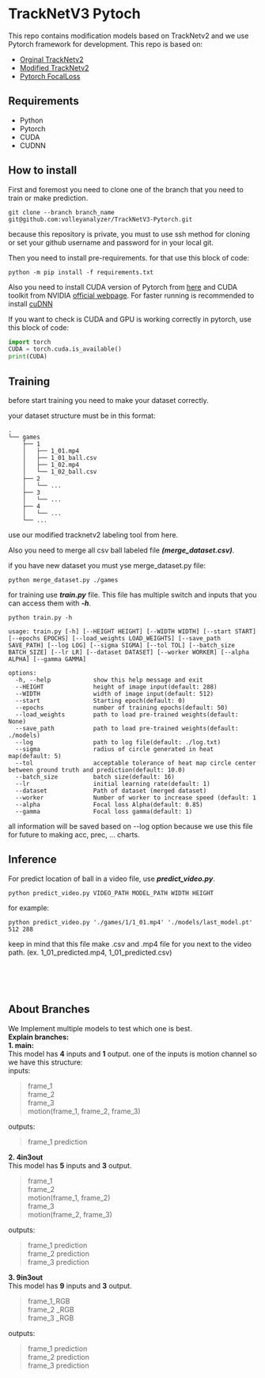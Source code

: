 
  

# TrackNetV3 Pytoch
This repo contains modification models based on TrackNetv2 and we use Pytorch framework for development.
This repo is based on:
- [Orginal TrackNetv2](https://nol.cs.nctu.edu.tw:234/open-source/TrackNetv2.git)
- [Modified TrackNetv2](https://github.com/Chang-Chia-Chi/TrackNet-Badminton-Tracking-tensorflow2)
- [Pytorch FocalLoss](https://github.com/mathiaszinnen/focal_loss_torch/blob/main/focal_loss/focal_loss.py)



## Requirements
- Python
- Pytorch
- CUDA
- CUDNN


## How to install
First and foremost you need to clone one of the branch that you need to train or make prediction.

``` shell
git clone --branch branch_name git@github.com:volleyanalyzer/TrackNetV3-Pytorch.git
```
because this repository is private, you must to use ssh method for cloning or set your github username and password for in your local git. 

Then you need to install pre-requirements. for that use this block of code:
```shell
python -m pip install -f requirements.txt
```
Also you need to install CUDA version of Pytorch from [here](https://pytorch.org/get-started/locally/) and CUDA toolkit from NVIDIA [official webpage](https://developer.nvidia.com/cuda-downloads).
For faster running is recommended to install [cuDNN](https://developer.nvidia.com/cudnn)

If you want to check is CUDA and GPU is working correctly in pytorch, use this block of code:
```python
import torch
CUDA = torch.cuda.is_available()
print(CUDA)
```

## Training
before start training you need to make your dataset correctly.

your dataset structure must be in this format:

```
.
└── games
    ├── 1
    │   ├── 1_01.mp4
    │   ├── 1_01_ball.csv
    │   ├── 1_02.mp4
    │   └── 1_02_ball.csv
    ├── 2
    │   └── ...
    ├── 3
    │   └── ...
    ├── 4
    │   └── ...
    └── ...

```

use our modified tracknetv2 labeling tool from here.

Also you need to merge all csv ball labeled file ***(merge_dataset.csv)***.

if you have new dataset you must yse merge_dataset.py file:
```shell
python merge_dataset.py ./games
```

for training use ***train.py*** file. This file has multiple switch and inputs that you can access them with ***-h***.
```shell
python train.py -h
```

```
usage: train.py [-h] [--HEIGHT HEIGHT] [--WIDTH WIDTH] [--start START] [--epochs EPOCHS] [--load_weights LOAD_WEIGHTS] [--save_path SAVE_PATH] [--log LOG] [--sigma SIGMA] [--tol TOL] [--batch_size BATCH_SIZE] [--lr LR] [--dataset DATASET] [--worker WORKER] [--alpha ALPHA] [--gamma GAMMA]

options:
  -h, --help            show this help message and exit
  --HEIGHT              height of image input(default: 288)
  --WIDTH               width of image input(default: 512)
  --start               Starting epoch(default: 0)
  --epochs              number of training epochs(default: 50)
  --load_weights        path to load pre-trained weights(default: None)
  --save_path           path to load pre-trained weights(default: ./models)
  --log                 path to log file(default: ./log.txt)
  --sigma               radius of circle generated in heat map(default: 5)
  --tol                 acceptable tolerance of heat map circle center between ground truth and prediction(default: 10.0)
  --batch_size          batch size(default: 16)
  --lr                  initial learning rate(default: 1)
  --dataset             Path of dataset (merged dataset)
  --worker              Number of worker to increase speed (default: 1
  --alpha               Focal loss Alpha(default: 0.85)
  --gamma               Focal loss gamma(default: 1)
```

all information will be saved based on --log option because we use this file for future to making acc, prec, ... charts.


## Inference
For predict location of ball in a video file, use ***predict_video.py***.
```
python predict_video.py VIDEO_PATH MODEL_PATH WIDTH HEIGHT
``` 
for example:
```
python predict_video.py './games/1/1_01.mp4' './models/last_model.pt' 512 288
``` 
keep in mind that this file make .csv and .mp4 file for you next to the video path. (ex. 1_01_predicted.mp4, 1_01_predicted.csv)

<br/><br/><br/>

## About Branches
We Implement multiple models to test which one is best.  <br/>
**Explain branches:** <br/>
**1. main:** <br/>
This model has **4** inputs and **1** output. one of the inputs is motion channel so we have this structure: <br/>
inputs: <br/>

> frame_1 <br/>
>  frame_2  <br/>
>  frame_3  <br/>
>  motion(frame_1, frame_2, frame_3) <br/>

outputs: <br/>
> frame_1 prediction <br/>

**2. 4in3out** <br/>
This model has **5** inputs and **3** output.  <br/>
> frame_1 <br/>
>  frame_2  <br/>
>  motion(frame_1, frame_2) <br/>
>  frame_3  <br/>
>  motion(frame_2, frame_3) <br/>

outputs: <br/>
> frame_1 prediction <br/>
> frame_2 prediction <br/>
> frame_3 prediction <br/>
> 

**3. 9in3out** <br/>
This model has **9** inputs and **3** output.  <br/>
> frame_1_RGB <br/>
>  frame_2 _RGB <br/>
>  frame_3 _RGB <br/>

outputs: <br/>
> frame_1 prediction <br/>
> frame_2 prediction <br/>
> frame_3 prediction <br/>

